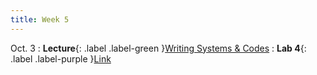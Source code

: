 ```yaml
---
title: Week 5
---
```


Oct. 3
: **Lecture**{: .label .label-green }[Writing Systems & Codes](https://docs.google.com/presentation/d/1H_II0uuk12fGO0EJdE2XpWUqjDA_A_hBIGY_6smMx_A/edit?usp=sharing)
: **Lab 4**{: .label .label-purple }[Link](https://docs.google.com/document/d/1wudnC0D8BvsymZVasWWlRj7BKqupvNa6ifvOWVxkOHE/edit?usp=sharing)
